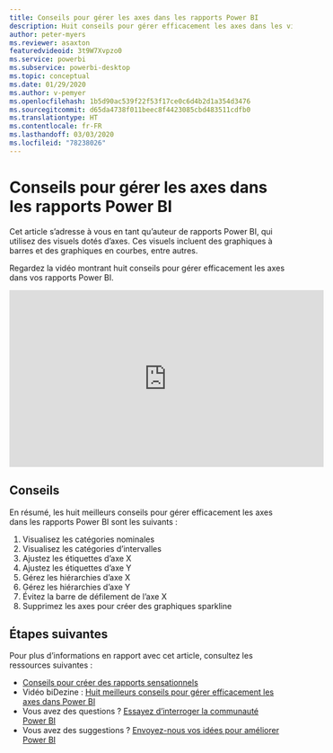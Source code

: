 ```yaml
---
title: Conseils pour gérer les axes dans les rapports Power BI
description: Huit conseils pour gérer efficacement les axes dans les visuels de rapports Power BI, dans Power BI Desktop ou dans le service Power BI.
author: peter-myers
ms.reviewer: asaxton
featuredvideoid: 3t9W7Xvpzo0
ms.service: powerbi
ms.subservice: powerbi-desktop
ms.topic: conceptual
ms.date: 01/29/2020
ms.author: v-pemyer
ms.openlocfilehash: 1b5d90ac539f22f53f17ce0c6d4b2d1a354d3476
ms.sourcegitcommit: d65da4738f011beec8f4423085cbd483511cdfb0
ms.translationtype: HT
ms.contentlocale: fr-FR
ms.lasthandoff: 03/03/2020
ms.locfileid: "78238026"
---
```

# <a name="tips-to-manage-axes-in-power-bi-reports"></a>Conseils pour gérer les axes dans les rapports Power BI

Cet article s’adresse à vous en tant qu’auteur de rapports Power BI, qui utilisez des visuels dotés d’axes. Ces visuels incluent des graphiques à barres et des graphiques en courbes, entre autres.

Regardez la vidéo montrant huit conseils pour gérer efficacement les axes dans vos rapports Power BI.

<iframe width="560" height="315" src="https://www.youtube.com/embed/3t9W7Xvpzo0" frameborder="0" allowfullscreen></iframe>

## <a name="tips"></a>Conseils

En résumé, les huit meilleurs conseils pour gérer efficacement les axes dans les rapports Power BI sont les suivants :

1. Visualisez les catégories nominales
1. Visualisez les catégories d’intervalles
1. Ajustez les étiquettes d’axe X
1. Ajustez les étiquettes d’axe Y
1. Gérez les hiérarchies d’axe X
1. Gérez les hiérarchies d’axe Y
1. Évitez la barre de défilement de l’axe X
1. Supprimez les axes pour créer des graphiques sparkline

## <a name="next-steps"></a>Étapes suivantes

Pour plus d’informations en rapport avec cet article, consultez les ressources suivantes :

- [Conseils pour créer des rapports sensationnels](../power-bi-reports-tips-and-tricks-for-creating.md)
- Vidéo biDezine : [Huit meilleurs conseils pour gérer efficacement les axes dans Power BI](https://www.youtube.com/watch?v=3t9W7Xvpzo0)
- Vous avez des questions ? [Essayez d’interroger la communauté Power BI](https://community.powerbi.com/)
- Vous avez des suggestions ? [Envoyez-nous vos idées pour améliorer Power BI](https://ideas.powerbi.com)
